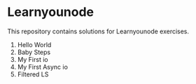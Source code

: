 # Learnyounode
This repository contains solutions for Learnyounode exercises.

01. Hello World
02. Baby Steps
03. My First io
04. My First Async io
05. Filtered LS
